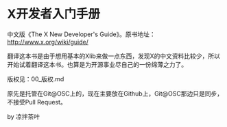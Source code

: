 X开发者入门手册
================================

中文版《The X New Developer's Guide》。原书地址：http://www.x.org/wiki/guide/

翻译这本书是由于想用基本的Xlib来做一点东西，发现X的中文资料比较少，所以开始试着翻译这本书。也算是为开源事业尽自己的一份绵薄之力了。

版权见：00_版权.md

原先是托管在Git@OSC上的，现在主要放在Github上，Git@OSC那边只是同步，不接受Pull Request。

by 凉拌茶叶
